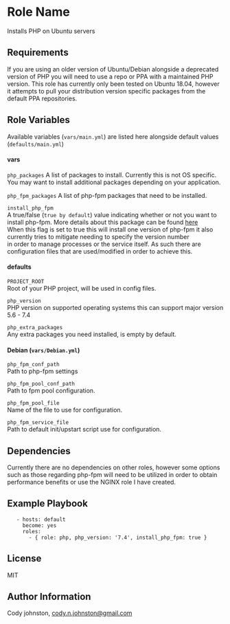 Role Name
=========

Installs PHP on Ubuntu servers

Requirements
------------

If you are using an older version of Ubuntu/Debian alongside a deprecated version of PHP you will need to use a repo or PPA with a maintained PHP version.
This role has currently only been tested on Ubuntu 18.04, however it attempts to pull your distribution version specific packages from the default PPA repositories.

Role Variables
--------------

Available variables (`vars/main.yml`) are listed here alongside default values (`defaults/main.yml`)

#### vars  
`php_packages`
 A list of packages to install. Currently this is not OS specific. You may want to install additional packages depending on your application. 
 

`php_fpm_packages`
A list of php-fpm packages that need to be installed.


`install_php_fpm`  
A true/false (`true by default`) value indicating whether or not you want to install php-fpm. More details about this package can be found [here](https://www.php.net/manual/en/install.fpm.php)   
When this flag is set to true this will install one version of php-fpm it also currently tries to mitigate needing to specify the version number  
in order to manage processes or the service itself. As such there are configuration files that are used/modified in order to achieve this.

#### defaults
`PROJECT_ROOT`  
Root of your PHP project, will be used in config files.

`php_version`  
PHP version on supported operating systems this can support major version 5.6 - 7.4

`php_extra_packages`  
Any extra packages you need installed, is empty by default.

#### Debian (`vars/Debian.yml`)  
`php_fpm_conf_path`  
Path to php-fpm settings

`php_fpm_pool_conf_path`  
Path to fpm pool configuration.

`php_fpm_pool_file`  
Name of the file to use for configuration.

`php_fpm_service_file`  
Path to default init/upstart script use for configuration.

Dependencies
------------

Currently there are no dependencies on other roles, however some options such as those regarding php-fpm will need to be utilized in order to obtain performance benefits or use the NGINX role I have created.

Example Playbook
----------------

```
   - hosts: default
     become: yes
     roles:
       - { role: php, php_version: '7.4', install_php_fpm: true }
```

License
-------

MIT

Author Information
------------------

Cody johnston, cody.n.johnston@gmail.com
